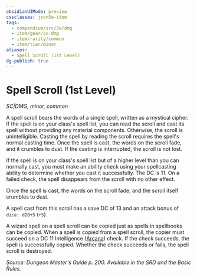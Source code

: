 ```yaml
---
obsidianUIMode: preview
cssclasses: json5e-item
tags:
  - compendium/src/5e/dmg
  - item/gear/sc-dmg
  - item/rarity/common
  - item/tier/minor
aliases:
  - Spell Scroll (1st Level)
dg-publish: true
---
```

# Spell Scroll (1st Level)
*SC|DMG, minor, common*  


A spell scroll bears the words of a single spell, written as a mystical cipher. If the spell is on your class's spell list, you can read the scroll and cast its spell without providing any material components. Otherwise, the scroll is unintelligible. Casting the spell by reading the scroll requires the spell's normal casting time. Once the spell is cast, the words on the scroll fade, and it crumbles to dust. If the casting is interrupted, the scroll is not lost.

If the spell is on your class's spell list but of a higher level than you can normally cast, you must make an ability check using your spellcasting ability to determine whether you cast it successfully. The DC is 11. On a failed check, the spell disappears from the scroll with no other effect.

Once the spell is cast, the words on the scroll fade, and the scroll itself crumbles to dust.

A spell cast from this scroll has a save DC of 13 and an attack bonus of `dice: d20+5` (`+5`).

A wizard spell on a spell scroll can be copied just as spells in spellbooks can be copied. When a spell is copied from a spell scroll, the copier must succeed on a DC 11 Intelligence ([Arcana](/3-Mechanics/CLI/rules/skills.md#Arcana)) check. If the check succeeds, the spell is successfully copied. Whether the check succeeds or fails, the spell scroll is destroyed.

*Source: Dungeon Master's Guide p. 200. Available in the SRD and the Basic Rules.*
